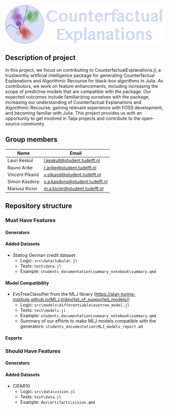 ![](./pictures/logo.png)

## Description of project

In this project, we focus on contributing to CounterfactualExplanations.jl, a trustworthy artificial intelligence package for generating Counterfactual Explanations and Algorithmic Recourse for black-box algorithms in Julia. As contributors, we work on feature enhancements, including increasing the scope of predictive models that are compatible with the package. Our expected outcomes include familiarizing ourselves with the package, increasing our understanding of Counterfactual Explanations and Algorithmic Recourse, gaining relevant experience with FOSS development, and becoming familiar with Julia. This project provides us with an opportunity to get involved in Taija projects and contribute to the open-source community.

## Group members

| Name           | Email                          |
| -------------- | ------------------------------ |
| Lauri Keskul   | l.keskull@student.tudelft.nl   |
| Rauno Arike    | r.arike@student.tudelft.nl     |
| Vincent Pikand | v.pikand@student.tudelft.nl    |
| Simon Kasdorp  | s.a.kasdorp@student.tudelft.nl |
| Mariusz Kicior | m.a.kicior@student.tudelft.nl  |

## Repository structure

### Must Have Features

#### Generators

#### Added Datasets

- Statlog German credit dataset 
  - Logic: `src\data\tabular.jl`
  - Tests: `test\data.jl`
  - Example: `students_documentation\summary_notebook\summary.qmd`

#### Model Compatibility

- EvoTreeClassifier from the MLJ library (https://alan-turing-institute.github.io/MLJ.jl/dev/list_of_supported_models/) 
  - Logic: `src\models\differentiable\evotree_model.jl`
  - Tests: `test\models.jl`
  - Example: `students_documentation\summary_notebook\summary.qmd`
  - Summary of our efforts to make MLJ models compatible with the generators: `students_documentation\MLJ_models_report.md`

#### Exports

### Should Have Features

#### Generators

#### Added Datasets

- CIFAR10 
  - Logic: `src\data\vision.jl`
  - Tests: `test\data.jl`
  - Example: `dev\artifacts\vision.qmd`